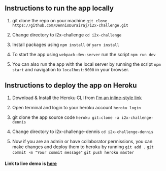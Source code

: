 ## Instructions to run the app locally

1. git clone the repo on your machine `git clone https://github.com/DennisDurairaj/i2x-challenge.git`

2. Change directory to i2x-challenge `cd i2x-challenge`

3. Install packages using `npm install` or `yarn install`

4. To start the app using `webpack-dev-server` run the script `npm run dev` 

5. You can also run the app with the local server by running the script `npm start` and navigation to `localhost:9000` in your browser.

## Instructions to deploy the app on Heroku

1. Download & Install the Heroku CLI from [I'm an inline-style link](https://devcenter.heroku.com/articles/heroku-command-line)

2. Open terminal and login to your heroku account `heroku login`

3. git clone the app source code `heroku git:clone -a i2x-challenge-dennis`

4. Change directory to i2x-challenge-dennis `cd i2x-challenge-dennis`

5. Now if you are an admin or have collaborator permissions, you can make changes and deploy them to heroku by running `git add .` `git commit -m "Your commit message"` `git push heroku master`

#### Link to live demo is [here](https://i2x-challenge-dennis.herokuapp.com/)

